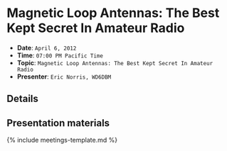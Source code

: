 # Magnetic Loop Antennas: The Best Kept Secret In Amateur Radio

* **Date**: `April 6, 2012`
* **Time**: `07:00 PM Pacific Time`
* **Topic**: `Magnetic Loop Antennas: The Best Kept Secret In Amateur Radio`
* **Presenter**: `Eric Norris, WD6DBM`

## Details

## Presentation materials

{% include meetings-template.md %}

